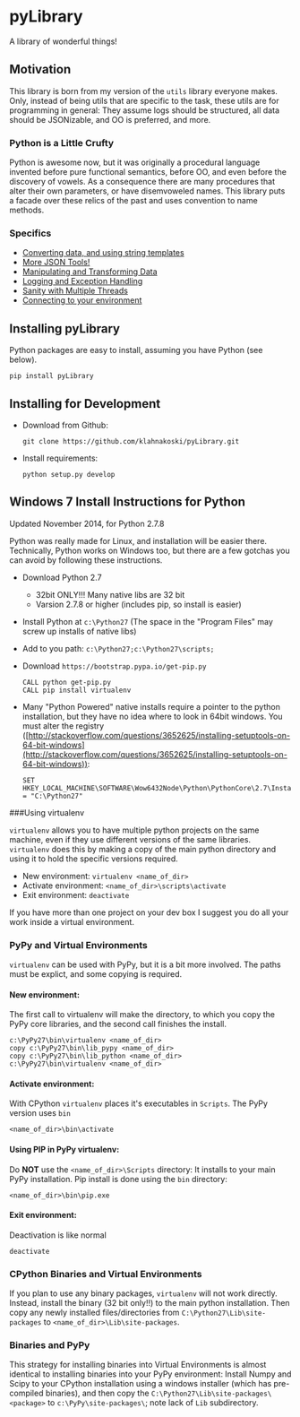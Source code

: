 pyLibrary
=========

A library of wonderful things!

Motivation
----------

This library is born from my version of the `utils` library everyone makes.
Only, instead of being utils that are specific to the task, these utils
are for programming in general: They assume logs should be structured,
all data should be JSONizable, and OO is preferred, and more.

### Python is a Little Crufty ###

Python is awesome now, but it was originally a procedural language invented
before pure functional semantics, before OO, and even before the
discovery of vowels.  As a consequence there are many procedures that alter
their own parameters, or have disemvoweled names.  This library puts a facade
over these relics of the past and uses convention to name methods.

### Specifics ###
* [Converting data, and using string templates](https://github.com/klahnakoski/pyLibrary/tree/dev/pyLibrary)
* [More JSON Tools!](https://github.com/klahnakoski/pyLibrary/tree/dev/pyLibrary/jsons)
* [Manipulating and Transforming Data](https://github.com/klahnakoski/pyLibrary/tree/dev/pyLibrary/dot)
* [Logging and Exception Handling](https://github.com/klahnakoski/pyLibrary/tree/dev/pyLibrary/debugs)
* [Sanity with Multiple Threads](https://github.com/klahnakoski/pyLibrary/tree/dev/pyLibrary/thread)
* [Connecting to your environment](https://github.com/klahnakoski/pyLibrary/tree/dev/pyLibrary/env)

Installing pyLibrary
--------------------

Python packages are easy to install, assuming you have Python (see below).

    pip install pyLibrary

Installing for Development
--------------------------

  * Download from Github:

        git clone https://github.com/klahnakoski/pyLibrary.git

  * Install requirements:

        python setup.py develop


Windows 7 Install Instructions for Python
-----------------------------------------

Updated November 2014, for Python 2.7.8

Python was really made for Linux, and installation will be easier there.
Technically, Python works on Windows too, but there are a few gotchas you can
avoid by following these instructions.

  * Download Python 2.7
    * 32bit ONLY!!! Many native libs are 32 bit
    * Varsion 2.7.8 or higher (includes pip, so install is easier)
  * Install Python at ```c:\Python27``` (The space in the "Program Files" may screw up installs of native libs)
  * Add to you path: ```c:\Python27;c:\Python27\scripts;```
  * Download ```https://bootstrap.pypa.io/get-pip.py```

        CALL python get-pip.py
        CALL pip install virtualenv

  * Many "Python Powered" native installs require a pointer to the python installation, but they have no idea where to
  look in 64bit windows.  You must alter the registry ([http://stackoverflow.com/questions/3652625/installing-setuptools-on-64-bit-windows](http://stackoverflow.com/questions/3652625/installing-setuptools-on-64-bit-windows)):

        SET HKEY_LOCAL_MACHINE\SOFTWARE\Wow6432Node\Python\PythonCore\2.7\InstallPath = "C:\Python27"

###Using virtualenv

```virtualenv``` allows you to have multiple python projects on the same
machine, even if they use different versions of the same libraries.
```virtualenv``` does this by making a copy of the main python directory and
using it to hold the specific versions required.

* New environment: ```virtualenv <name_of_dir>```
* Activate environment: ```<name_of_dir>\scripts\activate```
* Exit environment: ```deactivate```

If you have more than one project on your dev box I suggest you do all your
work inside a virtual environment.

### PyPy and Virtual Environments

```virtualenv``` can be used with PyPy, but it is a bit more involved.  The
paths must be explict, and some copying is required.

#### New environment:
The first call to virtualenv will make the directory, to which you copy the
PyPy core libraries, and the second call finishes the install.

    c:\PyPy27\bin\virtualenv <name_of_dir>
    copy c:\PyPy27\bin\lib_pypy <name_of_dir>
    copy c:\PyPy27\bin\lib_python <name_of_dir>
    c:\PyPy27\bin\virtualenv <name_of_dir>

#### Activate environment:
With CPython ```virtualenv``` places it's executables in ```Scripts```.  The
PyPy version uses ```bin```

    <name_of_dir>\bin\activate

#### Using PIP in PyPy virtualenv:
Do **NOT** use the ```<name_of_dir>\Scripts``` directory: It installs to your
main PyPy installation.  Pip install is done using the ``bin`` directory:

    <name_of_dir>\bin\pip.exe

#### Exit environment:
Deactivation is like normal

    deactivate

### CPython Binaries and Virtual Environments

If you plan to use any binary packages, ```virtualenv``` will not work
directly.  Instead, install the binary (32 bit only!!) to the main python
installation.  Then copy any newly installed files/directories from
```C:\Python27\Lib\site-packages``` to ```<name_of_dir>\Lib\site-packages```.

### Binaries and PyPy

This strategy for installing binaries into Virtual Environments is almost
identical to installing binaries into your PyPy environment: Install Numpy
and Scipy to your CPython installation using a windows installer (which has
pre-compiled binaries), and then copy the ```C:\Python27\Lib\site-packages\<package>```
to ```c:\PyPy\site-packages\```; note lack of ```Lib``` subdirectory.

